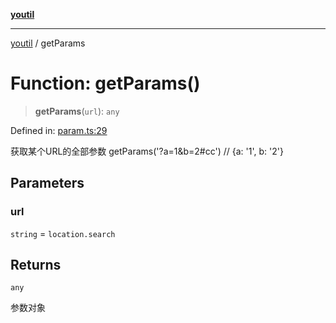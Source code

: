 [**youtil**](../README.md)

***

[youtil](../globals.md) / getParams

# Function: getParams()

> **getParams**(`url`): `any`

Defined in: [param.ts:29](https://github.com/sxei/youtil/blob/d9060d657627a7649d5f5235a6f4783a1d5487be/src/param.ts#L29)

获取某个URL的全部参数
getParams('?a=1&b=2#cc') // {a: '1', b: '2'}

## Parameters

### url

`string` = `location.search`

## Returns

`any`

参数对象
